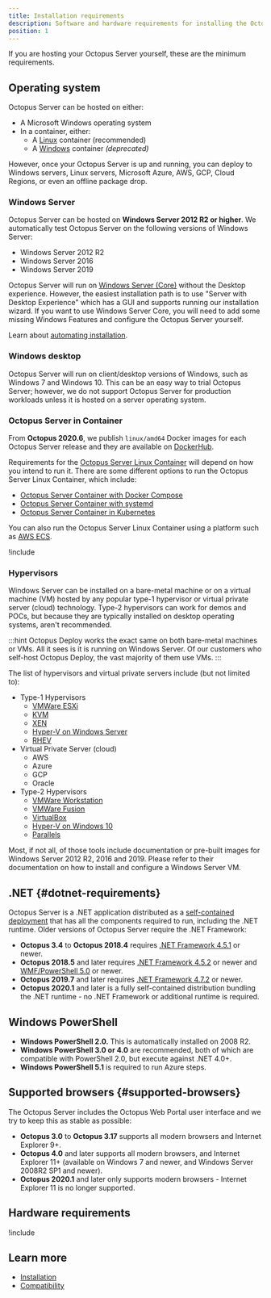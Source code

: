 ```yaml
---
title: Installation requirements
description: Software and hardware requirements for installing the Octopus Server.
position: 1
---
```


If you are hosting your Octopus Server yourself, these are the minimum requirements.

## Operating system

Octopus Server can be hosted on either:
- A Microsoft Windows operating system
- In a container, either:
     - A [Linux](docs/installation/octopus-server-linux-container/index.md) container (recommended)
     - A [Windows](docs/installation/octopus-server-windows-container.md) container *(deprecated)*

However, once your Octopus Server is up and running, you can deploy to Windows servers, Linux servers, Microsoft Azure, AWS, GCP, Cloud Regions, or even an offline package drop.

### Windows Server

Octopus Server can be hosted on **Windows Server 2012 R2 or higher**. We automatically test Octopus Server on the following versions of Windows Server:

- Windows Server 2012 R2
- Windows Server 2016
- Windows Server 2019

Octopus Server will run on [Windows Server (Core)](https://docs.microsoft.com/en-us/windows-server/administration/server-core/what-is-server-core) without the Desktop experience. However, the easiest installation path is to use "Server with Desktop Experience" which has a GUI and supports running our installation wizard. If you want to use Windows Server Core, you will need to add some missing Windows Features and configure the Octopus Server yourself.

Learn about [automating installation](/docs/installation/automating-installation.md).

### Windows desktop

Octopus Server will run on client/desktop versions of Windows, such as Windows 7 and Windows 10. This can be an easy way to trial Octopus Server; however, we do not support Octopus Server for production workloads unless it is hosted on a server operating system.

### Octopus Server in Container

From **Octopus 2020.6**, we publish `linux/amd64` Docker images for each Octopus Server release and they are available on [DockerHub](https://hub.docker.com/r/octopusdeploy/).

Requirements for the [Octopus Server Linux Container](/docs/installation/octopus-server-linux-container/index.md) will depend on how you intend to run it. There are some different options to run the Octopus Server Linux Container, which include:

- [Octopus Server Container with Docker Compose](/docs/installation/octopus-server-linux-container/docker-compose-linux.md)
- [Octopus Server Container with systemd](/docs/installation/octopus-server-linux-container/systemd-service-definition.md)
- [Octopus Server Container in Kubernetes](/docs/installation/octopus-server-linux-container/octopus-in-kubernetes.md)

You can also run the Octopus Server Linux Container using a platform such as [AWS ECS](https://docs.aws.amazon.com/AmazonECS/latest/developerguide/Welcome.html).

!include <sql>

### Hypervisors

Windows Server can be installed on a bare-metal machine or on a virtual machine (VM) hosted by any popular type-1 hypervisor or virtual private server (cloud) technology.  Type-2 hypervisors can work for demos and POCs, but because they are typically installed on desktop operating systems, aren't recommended.  

:::hint
Octopus Deploy works the exact same on both bare-metal machines or VMs.  All it sees is it is running on Windows Server.  Of our customers who self-host Octopus Deploy, the vast majority of them use VMs.
:::

The list of hypervisors and virtual private servers include (but not limited to):

- Type-1 Hypervisors
    - [VMWare ESXi](https://www.vmware.com/products/esxi-and-esx.html)
    - [KVM](http://www.linux-kvm.org/page/Main_Page)
    - [XEN](https://xenproject.org/)
    - [Hyper-V on Windows Server](https://docs.microsoft.com/en-us/windows-server/virtualization/hyper-v/hyper-v-on-windows-server)
    - [RHEV](https://www.redhat.com/en/technologies/virtualization/enterprise-virtualization)
- Virtual Private Server (cloud)
    - AWS
    - Azure
    - GCP
    - Oracle
- Type-2 Hypervisors
    - [VMWare Workstation](https://www.vmware.com/products/workstation-pro.html)
    - [VMWare Fusion](https://www.vmware.com/products/fusion.html)
    - [VirtualBox](https://www.virtualbox.org/)
    - [Hyper-V on Windows 10](https://docs.microsoft.com/en-us/virtualization/hyper-v-on-windows/)
    - [Parallels](https://www.parallels.com/)

Most, if not all, of those tools include documentation or pre-built images for Windows Server 2012 R2, 2016 and 2019.  Please refer to their documentation on how to install and configure a Windows Server VM.  

## .NET {#dotnet-requirements}

Octopus Server is a .NET application distributed as a [self-contained deployment](https://docs.microsoft.com/en-us/dotnet/core/deploying/#publish-self-contained) that has all the components required to run, including the .NET runtime. Older versions of Octopus Server require the .NET Framework:

- **Octopus 3.4** to **Octopus 2018.4** requires [.NET Framework 4.5.1](https://www.microsoft.com/en-au/download/details.aspx?id=40773) or newer.
- **Octopus 2018.5** and later requires [.NET Framework 4.5.2](https://www.microsoft.com/en-au/download/details.aspx?id=42642) or newer and [WMF/PowerShell 5.0](https://www.microsoft.com/en-us/download/details.aspx?id=50395) or newer.
- **Octopus 2019.7** and later requires [.NET Framework 4.7.2](https://go.microsoft.com/fwlink/?LinkID=863265) or newer.
- **Octopus 2020.1** and later is a fully self-contained distribution bundling the .NET runtime - no .NET Framework or additional runtime is required.

## Windows PowerShell

- **Windows PowerShell 2.0.** This is automatically installed on 2008 R2.
- **Windows PowerShell 3.0 or 4.0** are recommended, both of which are compatible with PowerShell 2.0, but execute against .NET 4.0+.
- **Windows PowerShell 5.1** is required to run Azure steps.

## Supported browsers {#supported-browsers}

The Octopus Server includes the Octopus Web Portal user interface and we try to keep this as stable as possible:

- **Octopus 3.0** to **Octopus 3.17** supports all modern browsers and Internet Explorer 9+.
- **Octopus 4.0** and later supports all modern browsers, and Internet Explorer 11+ (available on Windows 7 and newer, and Windows Server 2008R2 SP1 and newer).
- **Octopus 2020.1** and later only supports modern browsers - Internet Explorer 11 is no longer supported.

## Hardware requirements

!include <minimum-requirements>

## Learn more

- [Installation](/docs/installation/index.md)
- [Compatibility](/docs/support/compatibility.md)
